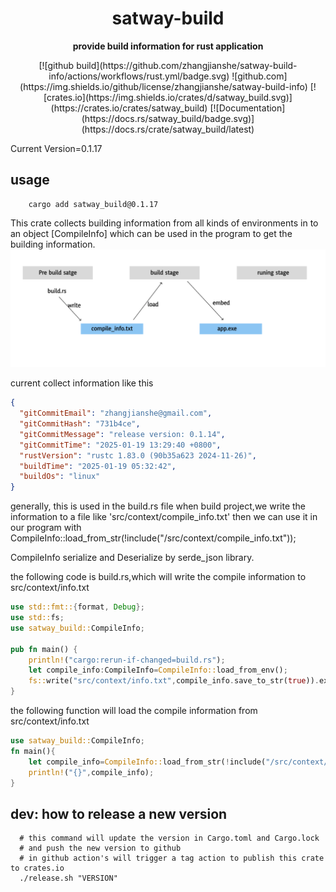 <div align="center">
  <h1>satway-build</h1>
  <p>
    <strong>provide build information for rust application</strong>
  </p>
  <p>
  <!-- prettier-ignore-start -->
[![github build](https://github.com/zhangjianshe/satway-build-info/actions/workflows/rust.yml/badge.svg)
![github.com](https://img.shields.io/github/license/zhangjianshe/satway-build-info)
[![crates.io](https://img.shields.io/crates/d/satway_build.svg)](https://crates.io/crates/satway_build)
[![Documentation](https://docs.rs/satway_build/badge.svg)](https://docs.rs/crate/satway_build/latest)

  <!-- prettier-ignore-end -->
  </p>
</div>


Current Version=0.1.17

## usage

```shell
    cargo add satway_build@0.1.17
```

 This crate collects building information from all kinds of environments in to an object [CompileInfo]
 which can be used in the program to get the building information. 
![information flow](doc/information_flow.png)
 
 current collect information like this
```json
{
  "gitCommitEmail": "zhangjianshe@gmail.com",
  "gitCommitHash": "731b4ce",
  "gitCommitMessage": "release version: 0.1.14",
  "gitCommitTime": "2025-01-19 13:29:40 +0800",
  "rustVersion": "rustc 1.83.0 (90b35a623 2024-11-26)",
  "buildTime": "2025-01-19 05:32:42",
  "buildOs": "linux"
}
```
 generally, this is used in the build.rs file
 when build project,we write the information to a file like 'src/context/compile_info.txt'
 then we can use it in our program with
 CompileInfo::load_from_str(!include("/src/context/compile_info.txt"));

 CompileInfo serialize and Deserialize by serde_json library.

the following code is build.rs,which will write the compile information to src/context/info.txt
```rust
use std::fmt::{format, Debug};
use std::fs;
use satway_build::CompileInfo;

pub fn main() {
    println!("cargo:rerun-if-changed=build.rs");
    let compile_info:CompileInfo=CompileInfo::load_from_env();
    fs::write("src/context/info.txt",compile_info.save_to_str(true)).expect("Unable to write file");
}
```

the following function will load the compile information from src/context/info.txt
```rust
use satway_build::CompileInfo;
fn main(){
    let compile_info=CompileInfo::load_from_str(!include("/src/context/info.txt"));
    println!("{}",compile_info);
}
``` 


## dev: how to release a new version
```shell
  # this command will update the version in Cargo.toml and Cargo.lock
  # and push the new version to github
  # in github action's will trigger a tag action to publish this crate to crates.io
  ./release.sh "VERSION"
```